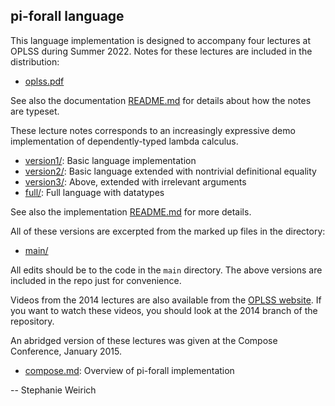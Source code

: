pi-forall language
------------------

This language implementation is designed to accompany four lectures at
OPLSS during Summer 2022. Notes for these lectures are included in the 
distribution:

- [oplss.pdf](doc/oplss.pdf)

See also the documentation [README.md](doc/README.md) for details about 
how the notes are typeset.

These lecture notes corresponds to an increasingly expressive demo
implementation of dependently-typed lambda calculus.

- [version1/](version1/):   Basic language implementation
- [version2/](version2/):   Basic language extended with nontrivial definitional equality
- [version3/](version3/):   Above, extended with irrelevant arguments
- [full/](full/):           Full language with datatypes 

See also the implementation [README.md](main/README.md) for more details.

All of these versions are excerpted from the marked up files in the directory:

- [main/](main/)

All edits should be to the code in the `main` directory. The above versions
are included in the repo just for convenience.

Videos from the 2014 lectures are also available from the 
[OPLSS website](https://www.cs.uoregon.edu/research/summerschool/summer14/curriculum.html). If you want to watch these videos, you should look at the 
2014 branch of the repository.

An abridged version of these lectures was given at the Compose
Conference, January 2015. 

- [compose.md](old/compose.md): Overview of pi-forall implementation

--
Stephanie Weirich
